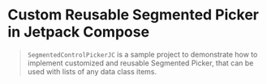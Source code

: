 #  Custom Reusable Segmented Picker in Jetpack Compose

> `SegmentedControlPickerJC` is a sample project to demonstrate how to implement customized and reusable Segmented Picker, that can be used with lists of any data class items.
